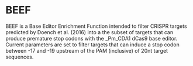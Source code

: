 # BEEF
BEEF is a Base Editor Enrichment Function intended to filter CRISPR targets predicted by Doench et al. (2016) into a the subset of targets that can produce premature stop codons with the _Pm_CDA1 dCas9 base editor. Current parameters are set to filter targets that can induce a stop codon between -17 and -19 upstream of the PAM (inclusive) of 20nt target sequences.
